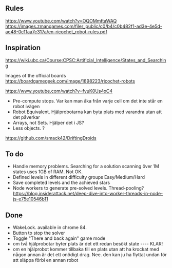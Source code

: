 


## Rules
https://www.youtube.com/watch?v=OQOMmftaWAQ
https://images.zmangames.com/filer_public/c0/b4/c0b482f1-ad3e-4e5d-ae48-0c11aa7c317a/en-ricochet_robot-rules.pdf

## Inspiration
https://wiki.ubc.ca/Course:CPSC:Artificial_Intelligence/States_and_Searching

Images of the official boards
https://boardgamegeek.com/image/1898223/ricochet-robots

https://www.youtube.com/watch?v=fvuK0Us4xC4
  - Pre-compute stops. Var kan man åka från varje cell om det inte står en robot ivägen
  - Robot Equivalent. Hjälprobotarna kan byta plats med varandra utan att det påverkar
  - Arrays, not Sets. Hjälper det i JS?
  - Less objects. ?

https://github.com/smack42/DriftingDroids



## To do
* Handle memory problems. Searching for a solution scanning över 1M states uses 1GB of RAM.  Not OK.
* Defined levels in different difficulty groups Easy/Medium/Hard
* Save completed levels and the achieved stars
* Node workers to generate pre-solved levels.  Thread-pooling?  https://blog.insiderattack.net/deep-dive-into-worker-threads-in-node-js-e75e10546b11


## Done
* WakeLock. available in chrome 84. 
* Button to stop the solver
* Toggle "There and back again" game mode
* om två hjälprobotar byter plats är det ett redan besökt state ---- KLAR!
* om en hjälprobot kommer tillbaka till en plats utan att ha krockat med någon annan är det ett onödigt drag. Nee. den kan ju ha flyttat undan för att släppa förbi en annan robot

